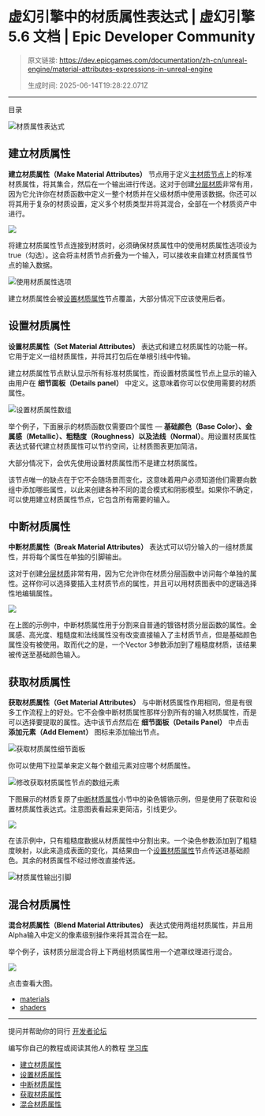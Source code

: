 # 虚幻引擎中的材质属性表达式 | 虚幻引擎 5.6 文档 | Epic Developer Community

> 原文链接: https://dev.epicgames.com/documentation/zh-cn/unreal-engine/material-attributes-expressions-in-unreal-engine
> 
> 生成时间: 2025-06-14T19:28:22.071Z

---

目录

![材质属性表达式](https://dev.epicgames.com/community/api/documentation/image/72190b51-5b2e-495d-9b09-a7f0e4fa8a49?resizing_type=fill&width=1920&height=335)

## 建立材质属性

**建立材质属性（Make Material Attributes）** 节点用于定义[主材质节点](/documentation/zh-cn/unreal-engine/using-the-main-material-node-in-unreal-engine)上的标准材质属性，将其集合，然后在一个输出进行传送。这对于创建[分层材质](/documentation/zh-cn/unreal-engine/creating-layered-materials-in-unreal-engine)非常有用，因为它允许你在材质函数中定义一整个材质并在父级材质中使用该数据。你还可以将其用于复杂的材质设置，定义多个材质类型并将其混合，全部在一个材质资产中进行。

[![](https://d1iv7db44yhgxn.cloudfront.net/documentation/images/44732aa2-01b9-412c-8b23-88889e5a6771/make-material-attributes.png)](https://d1iv7db44yhgxn.cloudfront.net/documentation/images/44732aa2-01b9-412c-8b23-88889e5a6771/make-material-attributes.png)

将建立材质属性节点连接到材质时，必须确保材质属性中的使用材质属性选项设为true（勾选）。这会将主材质节点折叠为一个输入，可以接收来自建立材质属性节点的输入数据。

![使用材质属性选项](https://d1iv7db44yhgxn.cloudfront.net/documentation/images/550b8f2a-cc08-44b7-975e-d75cbafb594c/use-material-attributes.png)

建立材质属性会被[设置材质属性](/documentation/zh-cn/unreal-engine/material-attributes-expressions-in-unreal-engine#setmaterialattributes)节点覆盖，大部分情况下应该使用后者。

## 设置材质属性

**设置材质属性（Set Material Attributes）** 表达式和建立材质属性的功能一样。它用于定义一组材质属性，并将其打包后在单根引线中传输。

建立材质属性节点默认显示所有标准材质属性，而设置材质属性节点上显示的输入由用户在 **细节面板（Details panel）** 中定义。这意味着你可以仅使用需要的材质属性。

![设置材质属性数组](https://d1iv7db44yhgxn.cloudfront.net/documentation/images/b8873d08-f9c6-4460-a20f-de163bea6d5f/set-material-attributes.png)

举个例子，下面展示的材质函数仅需要四个属性 — **基础颜色（Base Color）、金属感（Metallic）、粗糙度（Roughness）以及法线（Normal）**。用设置材质属性表达式替代建立材质属性可以节约空间，让材质图表更加简洁。

大部分情况下，会优先使用设置材质属性而不是建立材质属性。

该节点唯一的缺点在于它不会随场景而变化，这意味着用户必须知道他们需要向数组中添加哪些属性，以此来创建各种不同的混合模式和阴影模型。如果你不确定，可以使用建立材质属性节点，它包含所有需要的输入。

## 中断材质属性

**中断材质属性（Break Material Attributes）** 表达式可以切分输入的一组材质属性，并将每个属性在单独的引脚输出。

这对于创建[分层材质](/documentation/zh-cn/unreal-engine/layering-materials-in-unreal-engine)非常有用，因为它允许你在材质分层函数中访问每个单独的属性。这样你可以选择要插入主材质节点的属性，并且可以用材质图表中的逻辑选择性地编辑属性。

[![](https://d1iv7db44yhgxn.cloudfront.net/documentation/images/8b8c2cf3-1432-4b17-bb36-ea6104154e28/break-material-attributes.png)](https://d1iv7db44yhgxn.cloudfront.net/documentation/images/8b8c2cf3-1432-4b17-bb36-ea6104154e28/break-material-attributes.png)

在上图的示例中，中断材质属性用于分割来自普通的镀铬材质分层函数的属性。金属感、高光度、粗糙度和法线属性没有改变直接输入了主材质节点，但是基础颜色属性没有被使用。取而代之的是，一个Vector 3参数添加到了粗糙度材质，该结果被传送至基础颜色输入。

## 获取材质属性

**获取材质属性（Get Material Attributes）** 与中断材质属性作用相同，但是有很多工作流程上的好处。它不会像中断材质属性那样分割所有的输入材质属性，而是可以选择要提取的属性。选中该节点然后在 **细节面板（Details Panel）** 中点击 **添加元素（Add Element）** 图标来添加输出节点。

![获取材质属性细节面板](https://d1iv7db44yhgxn.cloudfront.net/documentation/images/63d17ac9-a722-4109-b8da-9adff18fd761/get-material-attributes-array.png)

你可以使用下拉菜单来定义每个数组元素对应哪个材质属性。

![修改获取材质属性节点的数组元素](https://d1iv7db44yhgxn.cloudfront.net/documentation/images/d49abaa6-a103-45db-839b-ed84043065ad/get-attributes-change-outputs.png)

下图展示的材质复原了[中断材质属性](/documentation/zh-cn/unreal-engine/material-attributes-expressions-in-unreal-engine#breakmaterialattributes)小节中的染色镀铬示例，但是使用了获取和设置材质属性表达式。注意图表看起来更简洁，引线更少。

[![](https://d1iv7db44yhgxn.cloudfront.net/documentation/images/23cf8547-bb55-40c5-b49b-6a1887e03380/get-material-attributes.png)](https://d1iv7db44yhgxn.cloudfront.net/documentation/images/23cf8547-bb55-40c5-b49b-6a1887e03380/get-material-attributes.png)

在该示例中，只有粗糙度数据从材质属性中分割出来。一个染色参数添加到了粗糙度映射，以此来造成表面的变化，其结果由一个[设置材质属性](/documentation/zh-cn/unreal-engine/material-attributes-expressions-in-unreal-engine#setmaterialattributes)节点传送进基础颜色。其余的材质属性不经过修改直接传送。

![材质属性输出引脚](https://d1iv7db44yhgxn.cloudfront.net/documentation/images/8b20fa0b-182d-4350-9733-9697cfbfee97/material-attributes-passthrough.png)

## 混合材质属性

**混合材质属性（Blend Material Attributes）** 表达式使用两组材质属性，并且用Alpha输入中定义的像素级别操作来将其混合在一起。

举个例子，该材质分层混合将上下两组材质属性用一个遮罩纹理进行混合。

[![](https://d1iv7db44yhgxn.cloudfront.net/documentation/images/ab3f6215-39be-414e-863a-a76098a794ed/blend-material-attributes.png)](https://d1iv7db44yhgxn.cloudfront.net/documentation/images/ab3f6215-39be-414e-863a-a76098a794ed/blend-material-attributes.png)

点击查看大图。

-   [materials](https://dev.epicgames.com/community/search?query=materials)
-   [shaders](https://dev.epicgames.com/community/search?query=shaders)

* * *

提问并帮助你的同行 [开发者论坛](https://forums.unrealengine.com/categories?tag=unreal-engine)

编写你自己的教程或阅读其他人的教程 [学习库](https://dev.epicgames.com/community/unreal-engine/learning)

-   [建立材质属性](/documentation/zh-cn/unreal-engine/material-attributes-expressions-in-unreal-engine#%E5%BB%BA%E7%AB%8B%E6%9D%90%E8%B4%A8%E5%B1%9E%E6%80%A7)
-   [设置材质属性](/documentation/zh-cn/unreal-engine/material-attributes-expressions-in-unreal-engine#%E8%AE%BE%E7%BD%AE%E6%9D%90%E8%B4%A8%E5%B1%9E%E6%80%A7)
-   [中断材质属性](/documentation/zh-cn/unreal-engine/material-attributes-expressions-in-unreal-engine#%E4%B8%AD%E6%96%AD%E6%9D%90%E8%B4%A8%E5%B1%9E%E6%80%A7)
-   [获取材质属性](/documentation/zh-cn/unreal-engine/material-attributes-expressions-in-unreal-engine#%E8%8E%B7%E5%8F%96%E6%9D%90%E8%B4%A8%E5%B1%9E%E6%80%A7)
-   [混合材质属性](/documentation/zh-cn/unreal-engine/material-attributes-expressions-in-unreal-engine#%E6%B7%B7%E5%90%88%E6%9D%90%E8%B4%A8%E5%B1%9E%E6%80%A7)